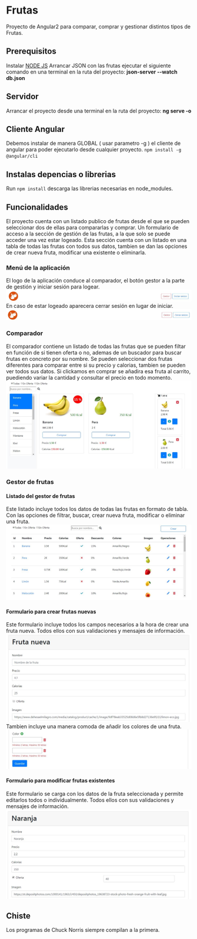 # Frutas

Proyecto de Angular2 para comparar, comprar y gestionar distintos tipos de Frutas.

## Prerequisitos

Instalar [NODE JS](https://nodejs.org/es/)
Arrancar JSON con las frutas ejecutar el siguiente comando en una terminal en la ruta del proyecto:
**json-server --watch db.json**

## Servidor
Arrancar el proyecto desde una terminal en la ruta del proyecto:
**ng serve -o**

## Cliente Angular

Debemos instalar de manera GLOBAL ( usar parametro -g ) el cliente de angular para poder ejecutarlo desde cualquier proyecto. `npm install -g @angular/cli`

## Instalas depencias o librerias

Run `npm install` descarga las librerias necesarias en node_modules.

## Funcionalidades

El proyecto cuenta con un listado publico de frutas desde el que se pueden seleccionar dos de ellas para compararlas y comprar. Un formulario de acceso a la sección de gestión de las frutas, a la que solo se puede acceder una vez estar logeado. Esta sección cuenta con un listado en una tabla de todas las frutas con todos sus datos, tambien se dan las opciones de crear nueva fruta, modificar una existente o eliminarla.

### Menú de la aplicación

El logo de la aplicación conduce al comparador, el botón gestor a la parte de gestión y iniciar sesión para logear.
![Alt text](https://github.com/AlainM22/frutas/blob/master/screnshoots/menu1.JPG)
En caso de estar logeado aparecera cerrar sesión en lugar de iniciar.
![Alt text](https://github.com/AlainM22/frutas/blob/master/screnshoots/menu2.JPG)

### Comparador

El comparador contiene un listado de todas las frutas que se pueden filtar en función de si tienen oferta o no, ademas de un buscador para buscar frutas en concreto por su nombre. Se pueden seleccionar dos frutas diferentes para comparar entre si su precio y calorias, tambien se pueden ver todos sus datos. Si clickamos en comprar se añadira esa fruta al carrito, puediendo variar la cantidad y consultar el precio en todo momento.
![Alt text](https://github.com/AlainM22/frutas/blob/master/screnshoots/comparador.JPG)

### Gestor de frutas

#### Listado del gestor de frutas

Este listado incluye todos los datos de todas las frutas en formato de tabla. Con las opciones de filtrar, buscar, crear nueva fruta, modificar o eliminar una fruta.
![Alt text](https://github.com/AlainM22/frutas/blob/master/screnshoots/listado.JPG)

#### Formulario para crear frutas nuevas

Este formulario incluye todos los campos necesarios a la hora de crear una fruta nueva. Todos ellos con sus validaciones y mensajes de información.
![Alt text](https://github.com/AlainM22/frutas/blob/master/screnshoots/formulario.JPG)
Tambien incluye una manera comoda de añadir los colores de una fruta.
![Alt text](https://github.com/AlainM22/frutas/blob/master/screnshoots/formulario2.JPG)

#### Formulario para modificar frutas existentes

Este formulario se carga con los datos de la fruta seleccionada y permite editarlos todos o individualmente. Todos ellos con sus validaciones y mensajes de información.
![Alt text](https://github.com/AlainM22/frutas/blob/master/screnshoots/formularioEditar.JPG)

## Chiste

Los programas de Chuck Norris siempre compilan a la primera.
